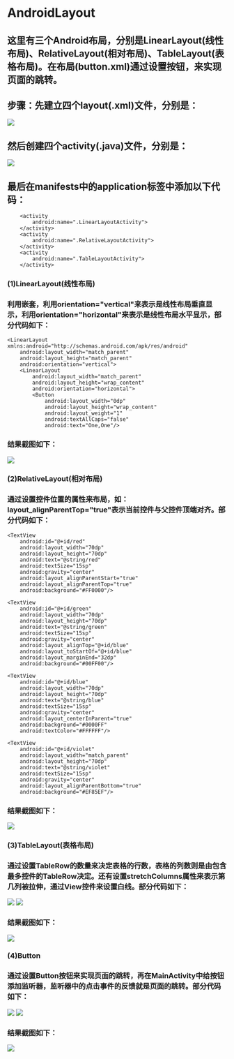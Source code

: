 # AndroidLayout
## 这里有三个Android布局，分别是LinearLayout(线性布局)、RelativeLayout(相对布局)、TableLayout(表格布局)。在布局(button.xml)通过设置按钮，来实现页面的跳转。
## 步骤：先建立四个layout(.xml)文件，分别是：
![](https://github.com/dj-jun/AndroidLayout/blob/master/images/9.png)
## 然后创建四个activity(.java)文件，分别是：
![](https://github.com/dj-jun/AndroidLayout/blob/master/images/15.png)
## 最后在manifests中的application标签中添加以下代码：
        <activity
            android:name=".LinearLayoutActivity">
        </activity>
        <activity
            android:name=".RelativeLayoutActivity">
        </activity>
        <activity
            android:name=".TableLayoutActivity">
        </activity>
### (1)LinearLayout(线性布局)
### 利用嵌套，利用orientation="vertical"来表示是线性布局垂直显示，利用orientation="horizontal"来表示是线性布局水平显示，部分代码如下：
    <LinearLayout xmlns:android="http://schemas.android.com/apk/res/android"
        android:layout_width="match_parent"
        android:layout_height="match_parent"
        android:orientation="vertical">
        <LinearLayout
            android:layout_width="match_parent"
            android:layout_height="wrap_content"
            android:orientation="horizontal">
            <Button
                android:layout_width="0dp"
                android:layout_height="wrap_content"
                android:layout_weight="1"
                android:textAllCaps="false"
                android:text="One,One"/>
### 结果截图如下：
![](https://github.com/dj-jun/AndroidLayout/blob/master/images/1.png)
### (2)RelativeLayout(相对布局)
### 通过设置控件位置的属性来布局，如：layout_alignParentTop="true"表示当前控件与父控件顶端对齐。部分代码如下：
    <TextView
        android:id="@+id/red"
        android:layout_width="70dp"
        android:layout_height="70dp"
        android:text="@string/red"
        android:textSize="15sp"
        android:gravity="center"
        android:layout_alignParentStart="true"
        android:layout_alignParentTop="true"
        android:background="#FF0000"/>

    <TextView
        android:id="@+id/green"
        android:layout_width="70dp"
        android:layout_height="70dp"
        android:text="@string/green"
        android:textSize="15sp"
        android:gravity="center"
        android:layout_alignTop="@+id/blue"
        android:layout_toStartOf="@+id/blue"
        android:layout_marginEnd="32dp"
        android:background="#00FF00"/>

    <TextView
        android:id="@+id/blue"
        android:layout_width="70dp"
        android:layout_height="70dp"
        android:text="@string/blue"
        android:textSize="15sp"
        android:gravity="center"
        android:layout_centerInParent="true"
        android:background="#0000FF"
        android:textColor="#FFFFFF"/>

    <TextView
        android:id="@+id/violet"
        android:layout_width="match_parent"
        android:layout_height="70dp"
        android:text="@string/violet"
        android:textSize="15sp"
        android:gravity="center"
        android:layout_alignParentBottom="true"
        android:background="#EF85EF"/>
### 结果截图如下：
![](https://github.com/dj-jun/AndroidLayout/blob/master/images/2.png)
### (3)TableLayout(表格布局)
### 通过设置TableRow的数量来决定表格的行数，表格的列数则是由包含最多控件的TableRow决定。还有设置stretchColumns属性来表示第几列被拉伸，通过View控件来设置白线。部分代码如下：
<TableLayout xmlns:android="http://schemas.android.com/apk/res/android"
    android:layout_width="match_parent"
    android:layout_height="match_parent"
    android:background="#000000"
    android:stretchColumns="*">
    <TableRow android:layout_height="80dp">
        <TextView
            android:layout_height="match_parent"
            android:text="    Open..."
            android:textSize="15sp"
            android:textColor="#FFFFFF"
            android:gravity="left"/>
        <TextView
            android:layout_height="match_parent"
            android:text="Ctrl-O"
            android:textSize="15sp"
            android:textColor="#FFFFFF"
            android:gravity="right"/>
    </TableRow>
![](https://github.com/dj-jun/AndroidLayout/blob/master/images/11.png)
![](https://github.com/dj-jun/AndroidLayout/blob/master/images/12.png)
### 结果截图如下：
![](https://github.com/dj-jun/AndroidLayout/blob/master/images/3.png)
### (4)Button
### 通过设置Button按钮来实现页面的跳转，再在MainActivity中给按钮添加监听器，监听器中的点击事件的反馈就是页面的跳转。部分代码如下：
![](https://github.com/dj-jun/AndroidLayout/blob/master/images/18.png)
![](https://github.com/dj-jun/AndroidLayout/blob/master/images/17.png)
### 结果截图如下：
![](https://github.com/dj-jun/AndroidLayout/blob/master/images/14.png)
